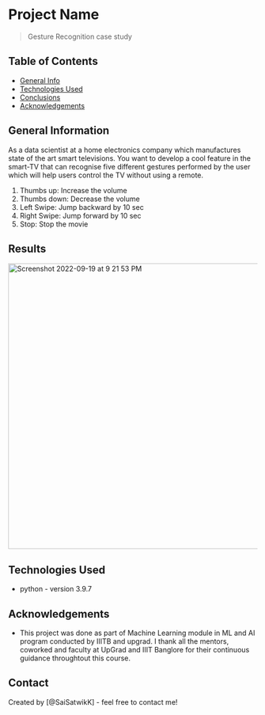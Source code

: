 # Project Name
> Gesture Recognition case study


## Table of Contents
* [General Info](#general-information)
* [Technologies Used](#technologies-used)
* [Conclusions](#conclusions)
* [Acknowledgements](#acknowledgements)

<!-- You can include any other section that is pertinent to your problem -->

## General Information
As a data scientist at a home electronics company which manufactures state of the art smart televisions. You want to develop a cool feature in the smart-TV that can recognise five different gestures performed by the user which will help users control the TV without using a remote.

1.	Thumbs up: Increase the volume
2.	Thumbs down: Decrease the volume 
3.	Left Swipe: Jump backward by 10 sec
4.	Right Swipe: Jump forward by 10 sec
5.	Stop: Stop the movie

<!-- You don't have to answer all the questions - just the ones relevant to your project. -->

## Results
<img width="577" alt="Screenshot 2022-09-19 at 9 21 53 PM" src="https://user-images.githubusercontent.com/25224169/191059778-d034417d-b575-4ba2-b72f-f214a1a9ade7.png">


<!-- You don't have to answer all the questions - just the ones relevant to your project. -->


## Technologies Used
- python - version 3.9.7

<!-- As the libraries versions keep on changing, it is recommended to mention the version of library used in this project -->

## Acknowledgements
- This project was done as part of Machine Learning module in ML and AI program conducted by IIITB and upgrad. I thank all the mentors, coworked and faculty at UpGrad and IIIT Banglore for their continuous guidance throughtout this course.

## Contact
Created by [@SaiSatwikK] - feel free to contact me!


<!-- Optional -->
<!-- ## License -->
<!-- This project is open source and available under the [... License](). -->

<!-- You don't have to include all sections - just the one's relevant to your project -->
